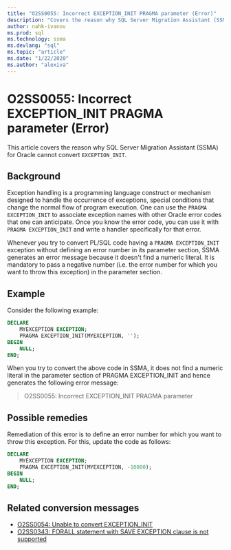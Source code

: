 ```yaml
---
title: "O2SS0055: Incorrect EXCEPTION_INIT PRAGMA parameter (Error)"
description: "Covers the reason why SQL Server Migration Assistant (SSMA) for Oracle cannot convert EXCEPTION_INIT - error message O2SS0055."
author: nahk-ivanov
ms.prod: sql
ms.technology: ssma
ms.devlang: "sql"
ms.topic: "article"
ms.date: "1/22/2020"
ms.author: "alexiva"
---
```


# O2SS0055: Incorrect EXCEPTION_INIT PRAGMA parameter (Error)

This article covers the reason why SQL Server Migration Assistant (SSMA) for Oracle cannot convert `EXCEPTION_INIT`.

## Background

Exception handling is a programming language construct or mechanism designed to handle the occurrence of exceptions, special conditions that change the normal flow of program execution. One can use the `PRAGMA EXCEPTION_INIT` to associate exception names with other Oracle error codes that one can anticipate. Once you know the error code, you can use it with `PRAGMA EXCEPTION_INIT` and write a handler specifically for that error.

Whenever you try to convert PL/SQL code having a `PRAGMA EXCEPTION_INIT` exception without defining an error number in its parameter section, SSMA generates an error message because it doesn't find a numeric literal. It is mandatory to pass a negative number (i.e. the error number for which you want to throw this exception) in the parameter section.

## Example

Consider the following example:

```sql
DECLARE
    MYEXCEPTION EXCEPTION;
    PRAGMA EXCEPTION_INIT(MYEXCEPTION, '');
BEGIN
    NULL;
END;
```

When you try to convert the above code in SSMA, it does not find a numeric literal in the parameter section of PRAGMA EXCEPTION_INIT and hence generates the following error message:

> O2SS0055: Incorrect EXCEPTION_INIT PRAGMA parameter

## Possible remedies

Remediation of this error is to define an error number for which you want to throw this exception. For this, update the code as follows:

```sql
DECLARE
    MYEXCEPTION EXCEPTION;
    PRAGMA EXCEPTION_INIT(MYEXCEPTION, -10000);
BEGIN
    NULL;
END;
```

## Related conversion messages

* [O2SS0054: Unable to convert EXCEPTION_INIT](o2ss0054.md)
* [O2SS0343: FORALL statement with SAVE EXCEPTION clause is not supported](o2ss0343.md)

